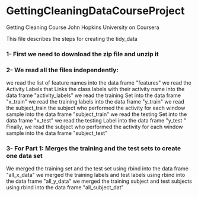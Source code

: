 # GettingCleaningDataCourseProject
Getting Cleaning Course John Hopkins University on Coursera

This file describes the steps for creating the tidy_data

### 1- First we need to download the zip file and unzip it

### 2- We read all the files independently: 
we read the list of feature names into the data frame "features"
we read the Activity Labels that Links the class labels with their activity name into the data frame "activity_labels"
we read the training Set into the data frame "x_train"
we read the training labels into the data frame "y_train"
we read the subject_train the subject who performed the activity for each window sample into the data frame "subject_train" 
we read the testing Set into the data frame "x_test"
we read the testing Label into the data frame "y_test "
Finally, we read the subject who performed the activity for each window sample into the data frame "subject_test"

### 3- For Part 1: Merges the training and the test sets to create one data set

We merged the training set and the test set using rbind into the data frame "all_x_data"
we merged the training labels and test labels using rbind into the data frame "all_y_data"
we merged the training subject and test subjects using rbind into the data frame "all_subject_dat"